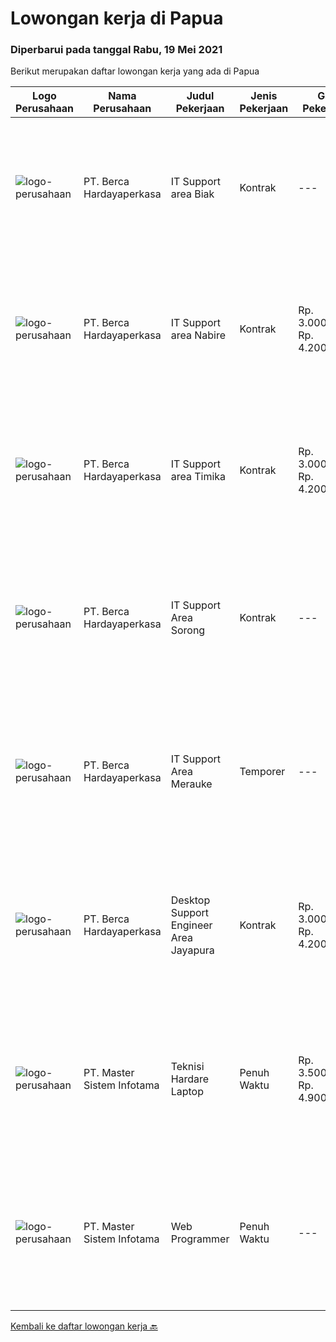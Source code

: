 
  # Lowongan kerja di Papua

  ### Diperbarui pada tanggal Rabu, 19 Mei 2021

  Berikut merupakan daftar lowongan kerja yang ada di Papua

  |Logo Perusahaan | Nama Perusahaan | Judul Pekerjaan | Jenis Pekerjaan | Gaji Pekerjaan | Lokasi | Deskripsi | Tanggal diunggah | Pranala |
  | -------------- | --------------- | --------------- | --------- | --------- | -------------- | ------- | ----------- | ----------- |
  |![logo-perusahaan](https://image-service-cdn.seek.com.au/0c900ac2b5b1a2cf9bee651ce5d069e68ff14c92/ee4dce1061f3f616224767ad58cb2fc751b8d2dc)|PT. Berca Hardayaperkasa|IT Support area Biak|Kontrak|---|Papua|Responsibilities : Notebook hardware troubleshoot, such as RAM, Hardisk, VGA  Manage server : windows, linux , mail server   Technical documentations...|Senin, 17 Mei 2021|https://www.jobstreet.co.id/id/job/it-support-area-biak-3527353?token=0~ee7c3c93-1272-413d-8480-7343497b3062&sectionRank=1&jobId=jobstreet-id-job-3527353|
|![logo-perusahaan](https://image-service-cdn.seek.com.au/0c900ac2b5b1a2cf9bee651ce5d069e68ff14c92/ee4dce1061f3f616224767ad58cb2fc751b8d2dc)|PT. Berca Hardayaperkasa|IT Support area Nabire|Kontrak|Rp. 3.000.000-Rp. 4.200.000|Papua|Responsibilities : Notebook hardware troubleshoot, such as RAM, Hardisk, VGA   Manage server : windows, linux , mail server   Technical documentations...|Senin, 17 Mei 2021|https://www.jobstreet.co.id/id/job/it-support-area-nabire-3527378?token=0~ee7c3c93-1272-413d-8480-7343497b3062&sectionRank=2&jobId=jobstreet-id-job-3527378|
|![logo-perusahaan](https://image-service-cdn.seek.com.au/0c900ac2b5b1a2cf9bee651ce5d069e68ff14c92/ee4dce1061f3f616224767ad58cb2fc751b8d2dc)|PT. Berca Hardayaperkasa|IT Support area Timika|Kontrak|Rp. 3.000.000-Rp. 4.200.000|Timika|Responsibilities : Notebook hardware troubleshoot, such as RAM, Hardisk, VGA   Manage server : windows, linux , mail server   Technical documentations...|Senin, 17 Mei 2021|https://www.jobstreet.co.id/id/job/it-support-area-timika-3527383?token=0~ee7c3c93-1272-413d-8480-7343497b3062&sectionRank=3&jobId=jobstreet-id-job-3527383|
|![logo-perusahaan](https://image-service-cdn.seek.com.au/0c900ac2b5b1a2cf9bee651ce5d069e68ff14c92/ee4dce1061f3f616224767ad58cb2fc751b8d2dc)|PT. Berca Hardayaperkasa|IT Support Area Sorong|Kontrak|---|Papua|Responsibilities : Notebook hardware troubleshoot, such as RAM, Hardisk, VGA Manage server : windows, linux , mail server Technical documentations of...|Minggu, 16 Mei 2021|https://www.jobstreet.co.id/id/job/it-support-area-sorong-3527133?token=0~ee7c3c93-1272-413d-8480-7343497b3062&sectionRank=4&jobId=jobstreet-id-job-3527133|
|![logo-perusahaan](https://image-service-cdn.seek.com.au/0c900ac2b5b1a2cf9bee651ce5d069e68ff14c92/ee4dce1061f3f616224767ad58cb2fc751b8d2dc)|PT. Berca Hardayaperkasa|IT Support Area Merauke|Temporer|---|Merauke|Responsibilities : Notebook hardware troubleshoot, such as RAM, Hardisk, VGA Manage server : windows, linux , mail server Technical documentations of...|Minggu, 16 Mei 2021|https://www.jobstreet.co.id/id/job/it-support-area-merauke-3527138?token=0~ee7c3c93-1272-413d-8480-7343497b3062&sectionRank=5&jobId=jobstreet-id-job-3527138|
|![logo-perusahaan](https://image-service-cdn.seek.com.au/0c900ac2b5b1a2cf9bee651ce5d069e68ff14c92/ee4dce1061f3f616224767ad58cb2fc751b8d2dc)|PT. Berca Hardayaperkasa|Desktop Support Engineer Area Jayapura|Kontrak|Rp. 3.000.000-Rp. 4.200.000|Jayapura|Delivery the implementation and provide PC, Printer, and Networking. Analyze and diagnose technical issues and give fast problem resolution Technical...|Kamis, 13 Mei 2021|https://www.jobstreet.co.id/id/job/desktop-support-engineer-area-jayapura-3523410?token=0~ee7c3c93-1272-413d-8480-7343497b3062&sectionRank=6&jobId=jobstreet-id-job-3523410|
|![logo-perusahaan](https://image-service-cdn.seek.com.au/2f13fa8d9665580b44c4bdc2276de5ec364a7ab7/ee4dce1061f3f616224767ad58cb2fc751b8d2dc)|PT. Master Sistem Infotama|Teknisi Hardare Laptop|Penuh Waktu|Rp. 3.500.000-Rp. 4.900.000|Papua|Menangani keluhan customer Menganalisis kerusakan rangkaian elektronika pada produk Melakukan repair/eskalasi sesuai analisis kerusakan baik itu...|Senin, 10 Mei 2021|https://www.jobstreet.co.id/id/job/teknisi-hardare-laptop-3523209?token=0~ee7c3c93-1272-413d-8480-7343497b3062&sectionRank=7&jobId=jobstreet-id-job-3523209|
|![logo-perusahaan](https://image-service-cdn.seek.com.au/2f13fa8d9665580b44c4bdc2276de5ec364a7ab7/ee4dce1061f3f616224767ad58cb2fc751b8d2dc)|PT. Master Sistem Infotama|Web Programmer|Penuh Waktu|---|Papua|PT. Master SIstem Infotama (MSI Group) merupakan perusahaan yang bergerak di bidang IT Hardware &amp; Networking. Berdiri sejak tahun 2012 di Nabire...|Senin, 10 Mei 2021|https://www.jobstreet.co.id/id/job/web-programmer-3523088?token=0~ee7c3c93-1272-413d-8480-7343497b3062&sectionRank=8&jobId=jobstreet-id-job-3523088|


  [Kembali ke daftar lowongan kerja 🔙](../README.md#daftar-lowongan-kerja)
  